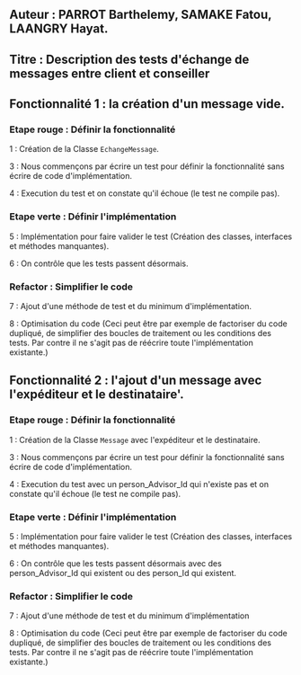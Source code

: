 ## Auteur : PARROT Barthelemy, SAMAKE Fatou, LAANGRY Hayat.

## **Titre : Description des tests d'échange de messages entre client et conseiller**

## Fonctionnalité 1 : la création d'un message vide.

### Etape rouge : Définir la fonctionnalité

1 : Création de la Classe `EchangeMessage`.

3 : Nous commençons par écrire un test pour définir la fonctionnalité sans écrire de code d'implémentation.

4 : Execution du test et on constate qu'il échoue (le test ne compile pas).

### Etape verte : Définir l'implémentation

5 : Implémentation pour faire valider le test (Création des classes, interfaces et méthodes manquantes).

6 : On contrôle que les tests passent désormais.

### Refactor : Simplifier le code

7 : Ajout d'une méthode de test et du minimum d'implémentation.

8 : Optimisation du code (Ceci peut être par exemple de factoriser du code dupliqué, de simplifier des boucles de traitement ou les conditions des tests. Par contre il ne s'agit pas de réécrire toute l'implémentation existante.)


## Fonctionnalité 2 : l'ajout d'un message avec l'expéditeur et le destinataire'.

### Etape rouge : Définir la fonctionnalité

1 : Création de la Classe `Message` avec l'expéditeur et le destinataire.

3 : Nous commençons par écrire un test pour définir la fonctionnalité sans écrire de code d'implémentation.

4 : Execution du test avec un person_Advisor_Id qui n'existe pas et on constate qu'il échoue (le test ne compile pas).

### Etape verte : Définir l'implémentation

5 : Implémentation pour faire valider le test (Création des classes, interfaces et méthodes manquantes).

6 : On contrôle que les tests passent désormais avec des person_Advisor_Id qui existent ou des person_Id qui existent.

### Refactor : Simplifier le code

7 : Ajout d'une méthode de test et du minimum d'implémentation

8 : Optimisation du code (Ceci peut être par exemple de factoriser du code dupliqué, de simplifier des boucles de traitement ou les conditions des tests. Par contre il ne s'agit pas de réécrire toute l'implémentation existante.)
